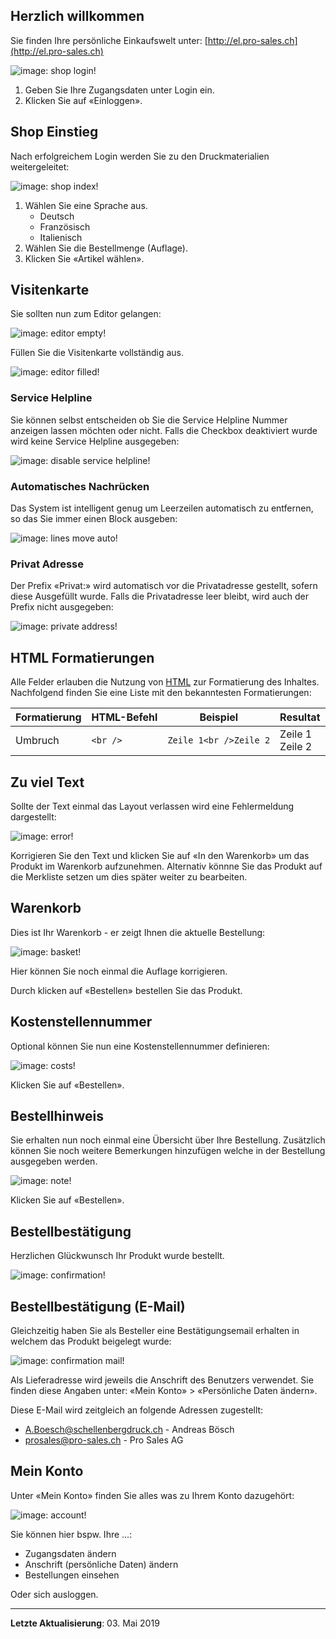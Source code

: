 ## Herzlich willkommen

Sie finden Ihre persönliche Einkaufswelt unter: [http://el.pro-sales.ch](http://el.pro-sales.ch)

![image: shop login!](/img/index.png)

1. Geben Sie Ihre Zugangsdaten unter Login ein.
2. Klicken Sie auf «Einloggen».

## Shop Einstieg

Nach erfolgreichem Login werden Sie zu den Druckmaterialien weitergeleitet:

![image: shop index!](/img/1.png)

1. Wählen Sie eine Sprache aus.
   - Deutsch
   - Französisch
   - Italienisch
2. Wählen Sie die Bestellmenge (Auflage).
3. Klicken Sie «Artikel wählen».


## Visitenkarte

Sie sollten nun zum Editor gelangen:

![image: editor empty!](/img/editor.png)

Füllen Sie die Visitenkarte vollständig aus.

![image: editor filled!](/img/filled-in.png)

### Service Helpline

Sie können selbst entscheiden ob Sie die Service Helpline Nummer anzeigen
lassen möchten oder nicht. Falls die Checkbox deaktiviert wurde wird keine
Service Helpline ausgegeben:

![image: disable service helpline!](/img/disable-service-helpline.png)

### Automatisches Nachrücken

Das System ist intelligent genug um Leerzeilen automatisch zu entfernen, 
so das Sie immer einen Block ausgeben:

![image: lines move auto!](/img/move-up.png)

### Privat Adresse

Der Prefix «Privat:» wird automatisch vor die Privatadresse gestellt,
sofern diese Ausgefüllt wurde. Falls die Privatadresse leer bleibt, 
wird auch der Prefix nicht ausgegeben:

![image: private address!](/img/private-address.png)


## HTML Formatierungen

Alle Felder erlauben die Nutzung von [HTML](https://www.w3schools.com/html/html_intro.asp) zur Formatierung des Inhaltes. Nachfolgend finden Sie eine Liste mit den bekanntesten Formatierungen:

| Formatierung | HTML-Befehl | Beispiel | Resultat |
| ------------ | ----------- | -------- | -------- |
| Umbruch      | `<br />`      | `Zeile 1<br />Zeile 2` | Zeile 1<br />Zeile 2 |

## Zu viel Text

Sollte der Text einmal das Layout verlassen wird eine Fehlermeldung dargestellt:

![image: error!](/img/error.png)

Korrigieren Sie den Text und klicken Sie auf «In den Warenkorb» um das Produkt im Warenkorb aufzunehmen.
Alternativ könnne Sie das Produkt auf die Merkliste setzen um dies später weiter zu bearbeiten.

## Warenkorb

Dies ist Ihr Warenkorb - er zeigt Ihnen die aktuelle Bestellung:

![image: basket!](/img/basket.png)

Hier können Sie noch einmal die Auflage korrigieren.

Durch klicken auf «Bestellen» bestellen Sie das Produkt.

## Kostenstellennummer

Optional können Sie nun eine Kostenstellennummer definieren:

![image: costs!](/img/costs.png)

Klicken Sie auf «Bestellen».

## Bestellhinweis

Sie erhalten nun noch einmal eine Übersicht über Ihre Bestellung. Zusätzlich können Sie noch weitere Bemerkungen 
hinzufügen welche in der Bestellung ausgegeben werden.

![image: note!](/img/note.png)

Klicken Sie auf «Bestellen».

## Bestellbestätigung

Herzlichen Glückwunsch Ihr Produkt wurde bestellt.

![image: confirmation!](/img/confirmation.png)

## Bestellbestätigung (E-Mail)

Gleichzeitig haben Sie als Besteller eine Bestätigungsemail erhalten in welchem das Produkt beigelegt wurde:

![image: confirmation mail!](/img/mail.png)

Als Lieferadresse wird jeweils die Anschrift des Benutzers verwendet. Sie finden diese Angaben unter: «Mein Konto» > «Persönliche Daten ändern».

Diese E-Mail wird zeitgleich an folgende Adressen zugestellt:

- A.Boesch@schellenbergdruck.ch - Andreas Bösch
- prosales@pro-sales.ch - Pro Sales AG

## Mein Konto

Unter «Mein Konto» finden Sie alles was zu Ihrem Konto dazugehört:

![image: account!](/img/account.png)

Sie können hier bspw. Ihre ...:

- Zugangsdaten ändern
- Anschrift (persönliche Daten) ändern
- Bestellungen einsehen

Oder sich ausloggen.

----------------------------------------------------------------------

**Letzte Aktualisierung**: 03. Mai 2019